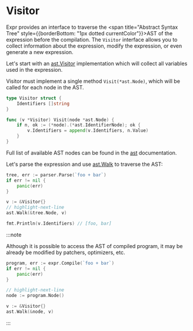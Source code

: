 # Visitor

Expr provides an interface to traverse the <span title="Abstract Syntax Tree" style={{borderBottom: "1px dotted currentColor"}}>AST</span> of the expression before the compilation.
The `Visitor` interface allows you to collect information about the expression, modify the expression, or even generate
a new expression.

Let's start with an [ast.Visitor](https://pkg.go.dev/github.com/guamoko995/expr-cls/ast#Visitor) implementation which will 
collect all variables used in the expression.

Visitor must implement a single method `Visit(*ast.Node)`, which will be called for each node in the AST.

```go
type Visitor struct {
    Identifiers []string
}

func (v *Visitor) Visit(node *ast.Node) {
    if n, ok := (*node).(*ast.IdentifierNode); ok {
        v.Identifiers = append(v.Identifiers, n.Value)
    }
}
```

Full list of available AST nodes can be found in the [ast](https://pkg.go.dev/github.com/guamoko995/expr-cls/ast) documentation.

Let's parse the expression and use [ast.Walk](https://pkg.go.dev/github.com/guamoko995/expr-cls/ast#Walk) to traverse the AST:

```go
tree, err := parser.Parse(`foo + bar`)
if err != nil {
    panic(err)
}

v := &Visitor{}
// highlight-next-line
ast.Walk(&tree.Node, v)

fmt.Println(v.Identifiers) // [foo, bar]
```

:::note

Although it is possible to access the AST of compiled program, it may be already be modified by patchers, optimizers, etc.

```go
program, err := expr.Compile(`foo + bar`)
if err != nil {
    panic(err)
}

// highlight-next-line
node := program.Node()

v := &Visitor{}
ast.Walk(&node, v)
```

:::
